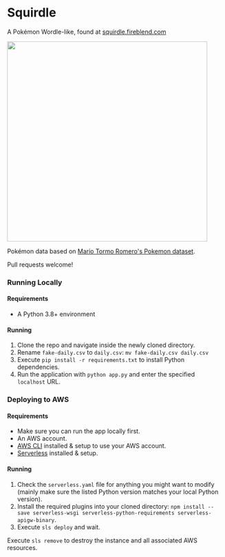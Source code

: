 # Squirdle
A Pokémon Wordle-like, found at [squirdle.fireblend.com](http://squirdle.fireblend.com/)

<img src="https://i.imgur.com/nbHjRow.png" width=465px>

Pokémon data based on [Mario Tormo Romero's Pokemon dataset](https://www.kaggle.com/mariotormo/complete-pokemon-dataset-updated-090420).

Pull requests welcome!
### Running Locally
#### Requirements
* A Python 3.8+ environment

#### Running
1. Clone the repo and navigate inside the newly cloned directory.
2. Rename `fake-daily.csv` to `daily.csv`: `mv fake-daily.csv daily.csv`
3. Execute `pip install -r requirements.txt` to install Python dependencies.
4. Run the application with `python app.py` and enter the specified `localhost` URL.

### Deploying to AWS
#### Requirements
* Make sure you can run the app locally first.
* An AWS account.
* [AWS CLI](https://docs.aws.amazon.com/cli/latest/userguide/getting-started-install.html) installed & setup to use your AWS account.
* [Serverless](https://serverless.com/framework/docs/providers/aws/guide/quick-start/) installed & setup.

#### Running
1. Check the `serverless.yaml` file for anything you might want to modify (mainly make sure the listed Python version matches your local Python version).
2. Install the required plugins into your cloned directory: `npm install --save serverless-wsgi serverless-python-requirements serverless-apigw-binary`.
3. Execute `sls deploy` and wait.

Execute `sls remove` to destroy the instance and all associated AWS resources.
